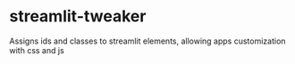 # streamlit-tweaker
Assigns ids and classes to streamlit elements, allowing apps customization with css and js
